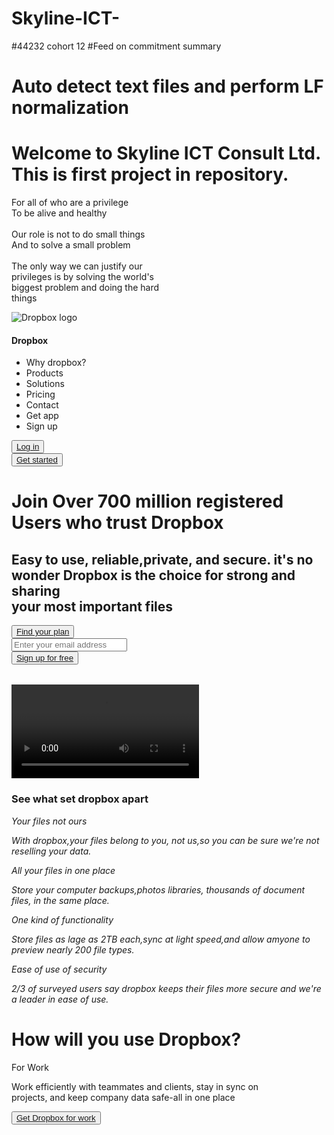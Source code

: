 # Skyline-ICT-
#44232 cohort 12
#Feed on commitment summary
# Auto detect text files and perform LF normalization
<h1>Welcome to Skyline ICT Consult Ltd.<br>This is first project in repository.
    </h1>

<p>For all of who are a privilege<br>To be alive and healthy
  <br><br>
  Our role is not to do small things<br>And to solve a small problem
  <br><br>
  The only way we can justify our<br>privileges is by solving the world's<br>biggest problem and doing the hard<br>things
</p>
<!DOCTYPE html>
<html lang="en">
<head>
<meta charset="UTF-8">
<meta name="viewport" content="width=device-width, initial-scale=1.0">
<title>Document</title>
<script src="https://kit.fontawesome.com/94bcbf5bae.js" crossorigin="anonymous"></script>
<link rel="stylesheet" href="signup.css">
<link rel="preconnect" href="https://fonts.googleapis.com">
<link rel="preconnect" href="https://fonts.gstatic.com" crossorigin>
<link href="https://fonts.googleapis.com/css2?family=EB+Garamond:wght@700&display=swap" rel="stylesheet">
<a href="https://github.com/Ugoamah10/Skyline-ICT-.git"></a>
</head>
<body>
<div class="logo">
<img src="image/google icons.png" alt="Dropbox logo">
<h4>Dropbox</h4>
<ul>
<li>Why dropbox?</li>
<li>Products</li>
<li>Solutions</li>
<li>Pricing</li>
<i class="fa-solid fa-globe fa-2xs"></i>

<li>Contact</li>
<li>Get app</li>
<li>Sign up</li>
</ul>
<div class="login-btn">
<button>
<a href="#">Log in</a>
</button>
</div>
<div class="started-btn">
<button>
<a href="#">Get started<i class="fa-solid fa-arrow-right fa-2xs"></i></a>
</button>           
</div>
</div>
<div class="dave">

<h1>Join Over 700 million registered 
<br> Users who trust Dropbox
</h1>
<h2>Easy to use, reliable,private, and secure. it's no wonder Dropbox is the choice for strong and sharing
<br>your most important files
</h2>
<div class="plan-btn">
<button>
<a href="#">Find your plan</a><span><i class="fa-solid fa-arrow-right-long fa-xs"></i></span>
</button>
<table>
<div class="email">
<tr>
<form action="/patience.html">
<label for="email"></label>
<input type="text" id="email" name="email" placeholder="Enter your email address">

</form>
</tr>
</div>
<div class="btn-sign">
<tr>
<button>
<a href="#">Sign up for free</a>
</button>
</tr>
</div>
</table>

<video  controls autoplay loop src="/image/Dropbox_Homepage.mp4"></video>
<h3>See what set dropbox apart</h3>
</div>
<div class="content">

<div class="boxes">
<span><i class="fa-solid fa-face-smile"></i></span>
<i>  
<p class="p">Your files not ours</p>

<p class="p1">With dropbox,your files belong to you,
not us,so you can be sure we're not reselling your data.</p>
</i>    

</div>
<div class="boxes">
<span>
<i class="fa-solid fa-folder-open"></i>
</span>
<i>                       
<p class="p">All your files in one place
</p>

<p class="p1">Store your computer backups,photos
libraries, thousands of document files, in the same place.</p>
</i>
</div>
<div class="boxes">
<span><i class="fa-solid fa-gears"></i></span>
<i>
<p class="p">One kind of functionality</p>

<p class="p1">  Store files as lage as 2TB
 each,sync at light speed,and allow 
 amyone to preview nearly 200 file types.
</p>
</i>
    
</div>
            
<div class="boxes">
<span><i class="fa-solid fa-shield"></i></span>
<i>
<p class="p">Ease of use of security</p>
                    
<p class="p1">2/3 of surveyed users say dropbox keeps 
their files more secure and we're a leader in ease of use.
</p>                
</i>    
        
</div>
</div>
<div class="article1">
<h1>How will you use Dropbox?</h1>
<p>For Work</p>            
<p>Work efficiently with teammates and clients, stay in sync on<br>projects, and keep company data safe-all in one place
</p>
<button>
<a href="#">Get Dropbox for work</a>
</button>
</div>    
</div>

</body>
</html>
    
